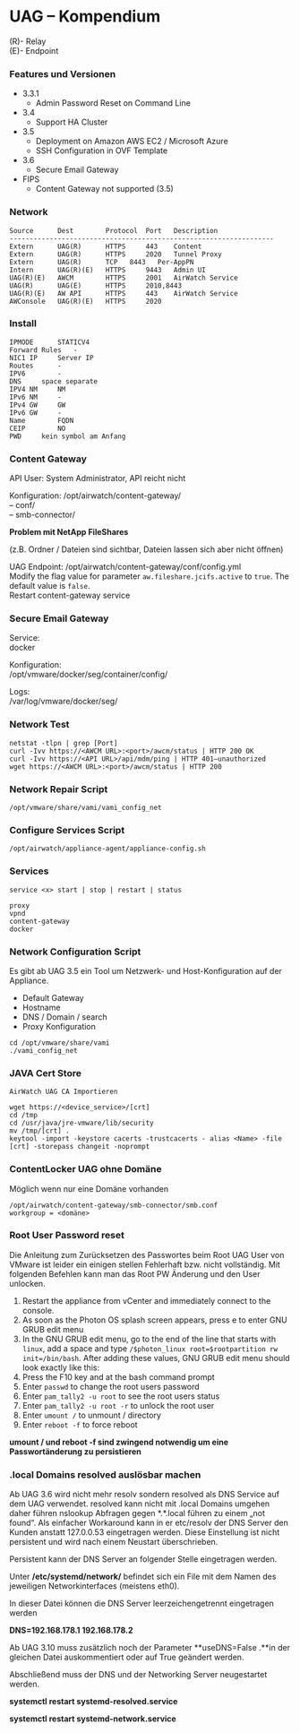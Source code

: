 # UAG – Kompendium

(R)- Relay\
(E)- Endpoint

### Features und Versionen

* 3.3.1
  * Admin Password Reset on Command Line
* &#x20;3.4
  * Support HA Cluster
* 3.5
  * Deployment on Amazon AWS EC2 / Microsoft Azure
  * SSH Configuration in OVF Template
* 3.6
  * Secure Email Gateway
* FIPS
  * Content Gateway not supported (3.5)

### Network

```
Source		Dest		Protocol  Port	 Description
------------------------------------------------------------------
Extern		UAG(R)		HTTPS	  443	 Content
Extern		UAG(R)		HTTPS	  2020	 Tunnel Proxy
Extern		UAG(R)		TCP	  8443	 Per-AppPN
Intern		UAG(R)(E)	HTTPS	  9443	 Admin UI
UAG(R)(E)	AWCM		HTTPS	  2001	 AirWatch Service
UAG(R)		UAG(E)		HTTPS	  2010,8443
UAG(R)(E)	AW API		HTTPS	  443	 AirWatch Service
AWConsole 	UAG(R)(E)	HTTPS	  2020
```

### Install

```
IPMODE		STATICV4
Forward Rules	-
NIC1 IP		Server IP
Routes		-
IPV6		-
DNS		space separate
IPV4 NM		NM
IPv6 NM		-
IPv4 GW		GW
IPv6 GW		-
Name		FQDN
CEIP		NO
PWD		kein symbol am Anfang
```

### Content Gateway

API User: System Administrator, API reicht nicht

Konfiguration: /opt/airwatch/content-gateway/\
– conf/\
– smb-connector/

**Problem mit NetApp FileShares**

(z.B. Ordner / Dateien sind sichtbar, Dateien lassen sich aber nicht öffnen)

UAG Endpoint: /opt/airwatch/content-gateway/conf/config.yml\
Modify the flag value for parameter `aw.fileshare.jcifs.active` to `true`. The default value is `false`.\
Restart content-gateway service

### Secure Email Gateway

Service:\
docker

Konfiguration:\
/opt/vmware/docker/seg/container/config/

Logs:\
/var/log/vmware/docker/seg/

### Network Test

```
netstat -tlpn | grep [Port]
curl -Ivv https://<AWCM URL>:<port>/awcm/status | HTTP 200 OK
curl -Ivv https://<API URL>/api/mdm/ping | HTTP 401–unauthorized
wget https://<AWCM URL>:<port>/awcm/status | HTTP 200
```

### Network Repair Script

```
/opt/vmware/share/vami/vami_config_net
```

### Configure Services Script

```
/opt/airwatch/appliance-agent/appliance-config.sh
```

### Services

```
service <x> start | stop | restart | status

proxy
vpnd
content-gateway
docker
```

### Network Configuration Script

Es gibt ab UAG 3.5 ein Tool um Netzwerk- und Host-Konfiguration auf der Appliance.

* Default Gateway
* Hostname
* DNS / Domain / search
* Proxy Konfiguration

```
cd /opt/vmware/share/vami
./vami_config_net
```

### JAVA Cert Store

```
AirWatch UAG CA Importieren

wget https://<device_service>/[crt]
cd /tmp
cd /usr/java/jre-vmware/lib/security
mv /tmp/[crt] .
keytool -import -keystore cacerts -trustcacerts - alias <Name> -file [crt] -storepass changeit -noprompt
```

### ContentLocker UAG ohne Domäne

Möglich wenn nur eine Domäne vorhanden

```
/opt/airwatch/content-gateway/smb-connector/smb.conf
workgroup = <domäne>

```

### Root User Password reset

Die Anleitung zum Zurücksetzen des Passwortes beim Root UAG User von VMware ist leider ein einigen stellen Fehlerhaft bzw. nicht vollständig. Mit folgenden Befehlen kann man das Root PW Änderung und den User unlocken.

1. Restart the appliance from vCenter and immediately connect to the console.
2. As soon as the Photon OS splash screen appears, press e to enter GNU GRUB edit menu
3. In the GNU GRUB edit menu, go to the end of the line that starts with `linux`, add a space and type `/$photon_linux root=$rootpartition rw init=/bin/bash`. After adding these values, GNU GRUB edit menu should look exactly like this:
4. Press the F10 key and at the bash command prompt
5. Enter `passwd` to change the root users password
6. Enter `pam_tally2 -u root` to see the root users status
7. Enter `pam_tally2 -u root -r` to unlock the root user
8. Enter `umount /` to unmount / directory
9. Enter `reboot -f` to force reboot

**umount / und reboot -f sind zwingend notwendig um eine Passwortänderung zu persistieren**

&#x20;

### .local Domains resolved auslösbar machen

&#x20;

Ab UAG 3.6 wird nicht mehr resolv sondern resolved als DNS Service auf dem UAG verwendet. resolved kann nicht mit .local Domains umgehen daher führen nslookup Abfragen gegen \*.\*.local führen zu einem „not found“. Als einfacher Workaround kann in er etc/resolv der DNS Server den Kunden anstatt 127.0.0.53 eingetragen werden. Diese Einstellung ist nicht persistent und wird nach einem Neustart überschrieben.

Persistent kann der DNS Server an folgender Stelle eingetragen werden.

Unter **/etc/systemd/network/** befindet sich ein File mit dem Namen des jeweiligen Networkinterfaces (meistens eth0).

In dieser Datei können die DNS Server leerzeichengetrennt eingetragen werden

**DNS=192.168.178.1 192.168.178.2**

Ab UAG 3.10 muss zusätzlich noch der Parameter **useDNS=False .**in der gleichen Datei auskommentiert oder auf True geändert werden.

Abschließend muss der DNS und der Networking Server neugestartet werden.

**systemctl restart systemd-resolved.service**

**systemctl restart systemd-network.service**
